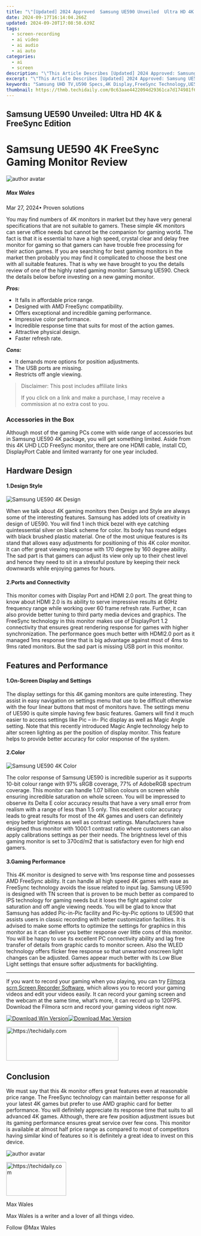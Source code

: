 ```yaml
---
title: "\"[Updated] 2024 Approved  Samsung UE590 Unveiled  Ultra HD 4K & FreeSync Edition\""
date: 2024-09-17T16:14:04.266Z
updated: 2024-09-20T17:08:50.639Z
tags: 
  - screen-recording
  - ai video
  - ai audio
  - ai auto
categories: 
  - ai
  - screen
description: "\"This Article Describes [Updated] 2024 Approved: Samsung UE590 Unveiled: Ultra HD 4K & FreeSync Edition\""
excerpt: "\"This Article Describes [Updated] 2024 Approved: Samsung UE590 Unveiled: Ultra HD 4K & FreeSync Edition\""
keywords: "Samsung UHD TV,U590 Specs,4K Display,FreeSync Technology,UE590 Release,Samsung OLED,Ultra HD Screen"
thumbnail: https://thmb.techidaily.com/0c63aae4422094d29361ca7d174981f6a34db77ad2868353babe77ecee3079bf.jpg
---
```


## Samsung UE590 Unveiled: Ultra HD 4K & FreeSync Edition

# Samsung UE590 4K FreeSync Gaming Monitor Review

![author avatar](https://images.wondershare.com/filmora/article-images/max-wales-author.jpg)

##### Max Wales

 Mar 27, 2024• Proven solutions

 You may find numbers of 4K monitors in market but they have very general specifications that are not suitable to gamers. These simple 4K monitors can serve office needs but cannot be the companion for gaming world. The fact is that it is essential to have a high speed, crystal clear and delay free monitor for gaming so that gamers can have trouble free processing for their action games. If you are searching for best gaming monitors in the market then probably you may find it complicated to choose the best one with all suitable features. That is why we have brought to you the details review of one of the highly rated gaming monitor: Samsung UE590\. Check the details below before investing on a new gaming monitor.

**_Pros:_**

* It falls in affordable price range.
* Designed with AMD FreeSync compatibility.
* Offers exceptional and incredible gaming performance.
* Impressive color performance.
* Incredible response time that suits for most of the action games.
* Attractive physical design.
* Faster refresh rate.

**_Cons:_**

* It demands more options for position adjustments.
* The USB ports are missing.
* Restricts off angle viewing.

>  Disclaimer: This post includes affiliate links
>
>  If you click on a link and make a purchase, I may receive a commission at no extra cost to you.
>

### Accessories in the Box

 Although most of the gaming PCs come with wide range of accessories but in Samsung UE590 4K package, you will get something limited. Aside from this 4K UHD LCD FreeSync monitor, there are one HDMI cable, install CD, DisplayPort Cable and limited warranty for one year included.

## Hardware Design

#### 1.Design Style

![ Samsung UE590 4K Design](https://images.wondershare.com/filmora/article-images/samsung-ue590-4k-monitor-design.jpg)

 When we talk about 4K gaming monitors then Design and Style are always some of the interesting features. Samsung has added lots of creativity in design of UE590\. You will find 1 inch thick bezel with eye catching quintessential silver on black scheme for color. Its body has round edges with black brushed plastic material. One of the most unique features is its stand that allows easy adjustments for positioning of this 4K color monitor. It can offer great viewing response with 170 degree by 160 degree ability. The sad part is that gamers can adjust its view only up to their chest level and hence they need to sit in a stressful posture by keeping their neck downwards while enjoying games for hours.

#### 2.Ports and Connectivity

 This monitor comes with Display Port and HDMI 2.0 port. The great thing to know about HDMI 2.0 is its ability to serve impressive results at 60Hz frequency range while working over 60 frame refresh rate. Further, it can also provide better tuning to third party media devices and graphics. The FreeSync technology in this monitor makes use of DisplayPort 1.2 connectivity that ensures great rendering response for games with higher synchronization. The performance goes much better with HDMI2.0 port as it managed 1ms response time that is big advantage against most of 4ms to 9ms rated monitors. But the sad part is missing USB port in this monitor.

## Features and Performance

#### 1.On-Screen Display and Settings

 The display settings for this 4K gaming monitors are quite interesting. They assist in easy navigation on settings menu that use to be difficult otherwise with the four linear buttons that most of monitors have. The settings menu of UE590 is quite simple having few basic features. Gamers will find it much easier to access settings like Pic – in- Pic display as well as Magic Angle setting. Note that this recently introduced Magic Angle technology help to alter screen lighting as per the position of display monitor. This feature helps to provide better accuracy for color response of the system.

#### 2.Color

![ Samsung UE590 4K Color](https://images.wondershare.com/filmora/article-images/samsung-ue590-4k-color-accuracy.jpg)

 The color response of Samsung UE590 is incredible superior as it supports 10-bit colour range with 97% sRGB coverage, 77% of AdobeRGB spectrum coverage. This monitor can handle 1.07 billion colours on screen while ensuring incredible saturation on whole screen. You will be impressed to observe its Delta E color accuracy results that have a very small error from realism with a range of less than 1.5 only. This excellent color accuracy leads to great results for most of the 4K games and users can definitely enjoy better brightness as well as contrast settings. Manufacturers have designed thus monitor with 1000:1 contrast ratio where customers can also apply calibrations settings as per their needs. The brightness level of this gaming monitor is set to 370cd/m2 that is satisfactory even for high end gamers.

#### 3.Gaming Performance

 This 4K monitor is designed to serve with 1ms response time and possesses AMD FreeSync ability. It can handle all high speed 4K games with ease as FreeSync technology avoids the issue related to input lag. Samsung UE590 is designed with TN screen that is proven to be much better as compared to IPS technology for gaming needs but it loses the fight against color saturation and off angle viewing needs. You will be glad to know that Samsung has added Pic-in-Pic facility and Pic-by-Pic options to UE590 that assists users in classic recording with better customization facilities. It is advised to make some efforts to optimize the settings for graphics in this monitor as it can deliver you better response over little cons of this monitor. You will be happy to use its excellent PC connectivity ability and lag free transfer of details from graphic cards to monitor screen. Also the WLED technology offers flicker free response so that unwanted onscreen light changes can be adjusted. Games appear much better with its Low Blue Light settings that ensure softer adjustments for backlighting.

---

 If you want to record your gaming when you playing, you can try [Filmora scrn Screen Recorder Software](https://tools.techidaily.com/wondershare/filmora/download/), which allows you to record your gaming videos and edit your videos easily. It can record your gaming screen and the webcam at the same time, what’s more, it can record up to 120FPS. Download the Filmora scrn and record your gaming videos right now.

[![Download Win Version](https://images.wondershare.com/filmora/guide/download-btn-rose-win.png)](https://tools.techidaily.com/wondershare/filmora/download/)[![Download Mac Version](https://images.wondershare.com/filmora/guide/download-btn-rose-mac.png)](https://download.wondershare.com/filmora-scrn%5Ffull3236.exe)

<!-- affiliate ads begin -->
<a href="https://homestyler.sjv.io/c/5597632/1943750/22993" target="_top" id="1943750">
  <img src="//a.impactradius-go.com/display-ad/22993-1943750" border="0" alt="https://techidaily.com" width="300" height="90"/>
</a>
<img height="0" width="0" src="https://homestyler.sjv.io/i/5597632/1943750/22993" style="position:absolute;visibility:hidden;" border="0" />
<!-- affiliate ads end -->

## Conclusion

 We must say that this 4k monitor offers great features even at reasonable price range. The FreeSync technology can maintain better response for all your latest 4K games but prefer to use AMD graphic card for better performance. You will definitely appreciate its response time that suits to all advanced 4K games. Although, there are few position adjustment issues but its gaming performance ensures great service over few cons. This monitor is available at almost half price range as compared to most of competitors having similar kind of features so it is definitely a great idea to invest on this device.

![author avatar](https://images.wondershare.com/filmora/article-images/max-wales-author.jpg)

<!-- affiliate ads begin -->
<a href="https://united.elfm.net/c/5597632/2139558/4704" target="_top" id="2139558">
  <img src="//a.impactradius-go.com/display-ad/4704-2139558" border="0" alt="https://techidaily.com" width="160" height="90"/>
</a>
<img height="0" width="0" src="https://united.elfm.net/i/5597632/2139558/4704" style="position:absolute;visibility:hidden;" border="0" />
<!-- affiliate ads end -->

Max Wales

Max Wales is a writer and a lover of all things video.

Follow @Max Wales


<ins class="adsbygoogle"
     style="display:block"
     data-ad-format="autorelaxed"
     data-ad-client="ca-pub-7571918770474297"
     data-ad-slot="1223367746"></ins>



<ins class="adsbygoogle"
     style="display:block"
     data-ad-client="ca-pub-7571918770474297"
     data-ad-slot="8358498916"
     data-ad-format="auto"
     data-full-width-responsive="true"></ins>




